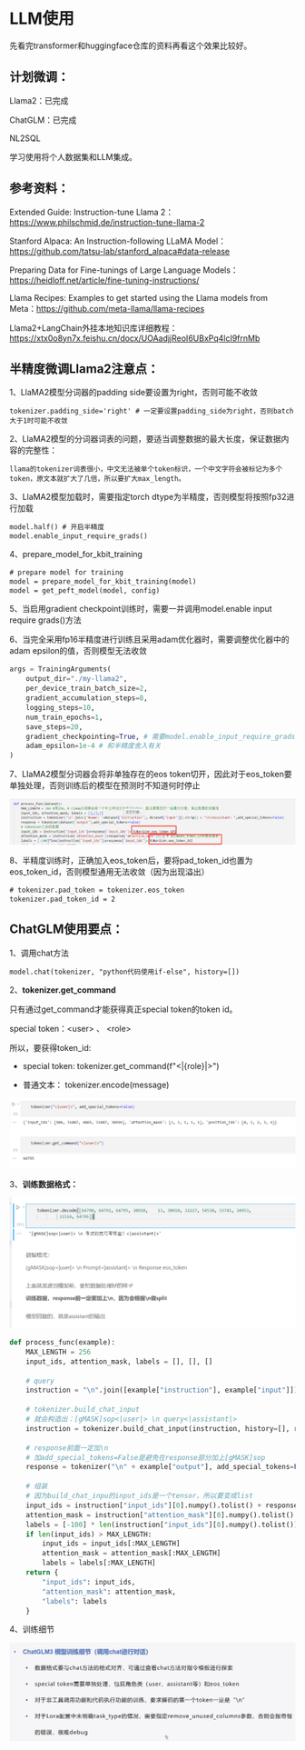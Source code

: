 # LLM使用

先看完transformer和huggingface仓库的资料再看这个效果比较好。



## 计划微调：

Llama2：已完成

ChatGLM：已完成

NL2SQL



学习使用将个人数据集和LLM集成。



## 参考资料：

Extended Guide: Instruction-tune Llama 2：https://www.philschmid.de/instruction-tune-llama-2

Stanford Alpaca: An Instruction-following LLaMA Model：https://github.com/tatsu-lab/stanford_alpaca#data-release

Preparing Data for Fine-tunings of Large Language Models：https://heidloff.net/article/fine-tuning-instructions/

Llama Recipes: Examples to get started using the Llama models from Meta：https://github.com/meta-llama/llama-recipes

Llama2+LangChain外挂本地知识库详细教程：https://xtx0o8yn7x.feishu.cn/docx/UOAadjjReoI6UBxPq4lcI9frnMb



## 半精度微调Llama2注意点：

1、LlaMA2模型分词器的padding side要设置为right，否则可能不收敛

```
tokenizer.padding_side='right' # 一定要设置padding_side为right，否则batch大于1时可能不收敛
```

2、LlaMA2模型的分词器词表的问题，要适当调整数据的最大长度，保证数据内容的完整性：

```
llama的tokenizer词表很小，中文无法被单个token标识，一个中文字符会被标记为多个token，原文本就扩大了几倍，所以要扩大max_length。
```

3、LlaMA2模型加载时，需要指定torch dtype为半精度，否则模型将按照fp32进行加载

```
model.half() # 开启半精度
model.enable_input_require_grads()
```

4、prepare_model_for_kbit_training

```
# prepare model for training
model = prepare_model_for_kbit_training(model)
model = get_peft_model(model, config)
```

5、当启用gradient checkpoint训练时，需要一并调用model.enable input require grads()方法

6、当完全采用fp16半精度进行训练且采用adam优化器时，需要调整优化器中的adam epsilon的值，否则模型无法收敛

```python
args = TrainingArguments(
    output_dir="./my-llama2",
    per_device_train_batch_size=2,
    gradient_accumulation_steps=8,
    logging_steps=10,
    num_train_epochs=1,
    save_steps=20,
    gradient_checkpointing=True, # 需要model.enable_input_require_grads()
    adam_epsilon=1e-4 # 和半精度舍入有关
)
```

7、LIaMA2模型分词器会将非单独存在的eos token切开，因此对于eos_token要单独处理，否则训练后的模型在预测时不知道何时停止

![1714113064826](1714113064826.png)

8、半精度训练时，正确加入eos_token后，要将pad_token_id也置为eos_token_id，否则模型通用无法收敛（因为出现溢出）

```
# tokenizer.pad_token = tokenizer.eos_token
tokenizer.pad_token_id = 2
```



## ChatGLM使用要点：

1、调用chat方法

```
model.chat(tokenizer, "python代码使用if-else", history=[])
```

2、**tokenizer.get_command**

只有通过get_command才能获得真正special token的token id。

special token：\<user> 、 \<role>

所以，要获得token_id:

- special token: tokenizer.get_command(f"<|{role}|>")

- 普通文本： tokenizer.encode(message)

![1714274400611](1714274400611.png)

3、**训练数据格式：**

![1714274446263](1714274446263.png)

```python
def process_func(example):
    MAX_LENGTH = 256
    input_ids, attention_mask, labels = [], [], []

    # query
    instruction = "\n".join([example["instruction"], example["input"]]).strip()     

    # tokenizer.build_chat_input
    # 就会构造出：[gMASK]sop<|user|> \n query<|assistant|>
    instruction = tokenizer.build_chat_input(instruction, history=[], role="user")  

    # response前面一定加\n
    # 加add_special_tokens=False是避免在response部分加上[gMASK]sop
    response = tokenizer("\n" + example["output"], add_special_tokens=False)        # \n response, 缺少eos token

    # 组装
    # 因为build_chat_inpu的input_ids是一个tensor，所以要变成list
    input_ids = instruction["input_ids"][0].numpy().tolist() + response["input_ids"] + [tokenizer.eos_token_id]
    attention_mask = instruction["attention_mask"][0].numpy().tolist() + response["attention_mask"] + [1] # 多一位
    labels = [-100] * len(instruction["input_ids"][0].numpy().tolist()) + response["input_ids"] + [tokenizer.eos_token_id]
    if len(input_ids) > MAX_LENGTH:
        input_ids = input_ids[:MAX_LENGTH]
        attention_mask = attention_mask[:MAX_LENGTH]
        labels = labels[:MAX_LENGTH]
    return {
        "input_ids": input_ids,
        "attention_mask": attention_mask,
        "labels": labels
    }
```

4、训练细节

![1714281227062](1714281227062.png)

